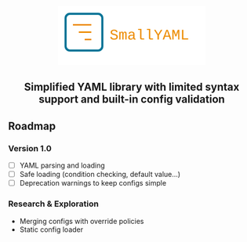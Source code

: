 <div style="text-align: center;">
  <img src=".idea/icon.svg" width="300" alt="logo">
</div>

<h2 style="text-align: center;">
Simplified YAML library with limited syntax support and built-in config validation
</h2>

## Roadmap

### Version 1.0

- [ ] YAML parsing and loading
- [ ] Safe loading (condition checking, default value...)
- [ ] Deprecation warnings to keep configs simple

### Research & Exploration

- Merging configs with override policies
- Static config loader